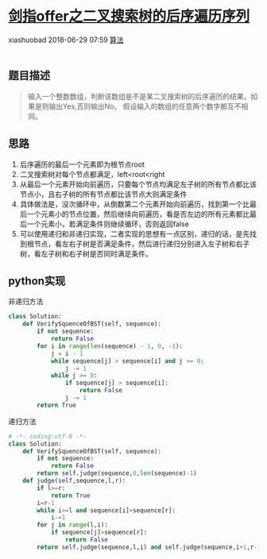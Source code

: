<div class="blog-article">
    <h1><a href="p.html?p=算法/剑指offer之二叉搜索树的后序遍历序列" class="title">剑指offer之二叉搜索树的后序遍历序列</a></h1>
    <span class="author">xiashuobad</span>
    <span class="time">2018-06-29 07:59</span>
    <span><a href="tags.html?t=算法" class="tag">算法</a></span>
    </div>
<br/>

## 题目描述 ##
> 输入一个整数数组，判断该数组是不是某二叉搜索树的后序遍历的结果。如果是则输出Yes,否则输出No。
假设输入的数组的任意两个数字都互不相同。
## 思路 ##
1. 后序遍历的最后一个元素即为根节点root
2. 二叉搜索树对每个节点都满足，left<root<right
3. 从最后一个元素开始向前遍历，只要每个节点均满足左子树的所有节点都比该节点小，且右子树的所有节点都比该节点大则满足条件
4. 具体做法是，没次循环中，从倒数第二个元素开始向前遍历，找到第一个比最后一个元素小的节点位置，然后继续向前遍历，看是否左边的所有元素都比最后一个元素小，若满足条件则继续循环，否则返回false
5. 可以使用递归和非递归实现，二者实现的思想有一点区别，递归的话，是先找到根节点，看左右子树是否满足条件，然后进行递归分别进入左子树和右子树，看左子树和右子树是否同时满足条件。

## python实现 ##
非递归方法

```python
class Solution:
    def VerifySquenceOfBST(self, sequence):
        if not sequence:
            return False
        for i in range(len(sequence) - 1, 0, -1):
            j = i - 1
            while sequence[j] > sequence[i] and j >= 0:
                j -= 1
            while j >= 0:
                if sequence[j] > sequence[i]:
                    return False
                j -= 1
        return True
```
递归方法

```python
# -*- coding:utf-8 -*-
class Solution:
    def VerifySquenceOfBST(self, sequence):
        if not sequence:
            return False
        return self.judge(sequence,0,len(sequence)-1)
    def judge(self,sequence,l,r):
        if l>=r:
            return True
        i=r-1
        while i>=l and sequence[i]>sequence[r]:
            i-=1
        for j in range(l,i):
            if sequence[j]>sequence[r]:
                return False
        return self.judge(sequence,l,i) and self.judge(sequence,i+1,r-1)
```